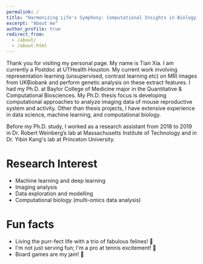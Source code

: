 ```yaml
---
permalink: /
title: "Harmonizing Life's Symphony: Computational Insights in Biology through Advanced Imaging Analysis"
excerpt: "About me"
author_profile: true
redirect_from: 
  - /about/
  - /about.html
---
```


Thank you for visiting my personal page. My name is Tian Xia. I am currently a Postdoc at UTHealth Houston. My current work involving representation learning (unsupervised, contrast learning etc) on MRI images from UKBiobank and perform genetic analysis on these extract features. I had my Ph.D. at Baylor College of Medicine major in the Quantitative & Computational Biosciences. My Ph.D. thesis focus is developing computational approaches to analyze imaging data of mouse reproductive system and activity. Other than thesis projects, I have extensive experience in data science, machine learning, and computational biology.

Before my Ph.D. study, I worked as a research assistant from 2018 to 2019 in Dr. Robert Weinberg’s lab at Massachusetts Institute of Technology and in Dr. Yibin Kang's lab at Princeton University.

Research Interest
======
- Machine learning and deep learning
- Imaging analysis
- Data exploration and modelling
- Computational biology (multi-omics data analysis)

Fun facts
======
- Living the purr-fect life with a trio of fabulous felines! 🐾
- I'm not just serving fun; I'm a pro at tennis excitement! 🎾
- Board games are my jam! 🎲


